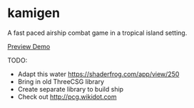 # kamigen
A fast paced airship combat game in a tropical island setting.

[Preview Demo](kamigen.paulbrzeski.com)

TODO:
- Adapt this water https://shaderfrog.com/app/view/250
- Bring in old ThreeCSG library
- Create separate library to build ship
- Check out http://pcg.wikidot.com